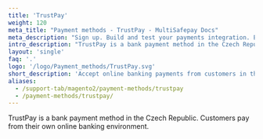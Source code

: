 ```yaml
---
title: 'TrustPay'
weight: 120
meta_title: "Payment methods - TrustPay - MultiSafepay Docs"
meta_description: "Sign up. Build and test your payments integration. Explore our products and services. Use our API Reference, SDKs, and wrappers. Get support."
intro_description: "TrustPay is a bank payment method in the Czech Republic. Customers pay from their own online banking environment."
layout: 'single'
faq: '.'
logo: '/logo/Payment_methods/TrustPay.svg' 
short_description: 'Accept online banking payments from customers in the Czech Republic.'
aliases:
  - /support-tab/magento2/payment-methods/trustpay
  - /payment-methods/trustpay/
---
```


TrustPay is a bank payment method in the Czech Republic. Customers pay from their own online banking environment.
